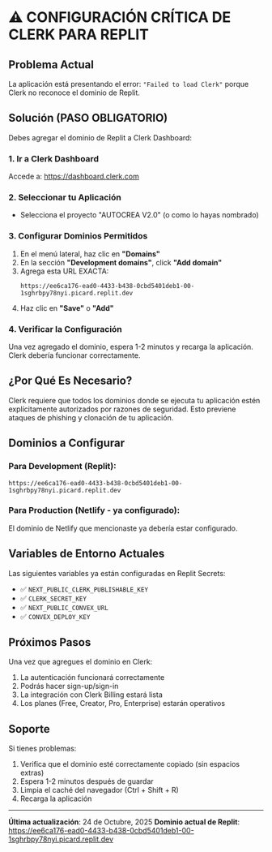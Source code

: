 # ⚠️ CONFIGURACIÓN CRÍTICA DE CLERK PARA REPLIT

## Problema Actual

La aplicación está presentando el error: `"Failed to load Clerk"` porque Clerk no reconoce el dominio de Replit.

## Solución (PASO OBLIGATORIO)

Debes agregar el dominio de Replit a Clerk Dashboard:

### 1. Ir a Clerk Dashboard
Accede a: https://dashboard.clerk.com

### 2. Seleccionar tu Aplicación
- Selecciona el proyecto "AUTOCREA V2.0" (o como lo hayas nombrado)

### 3. Configurar Dominios Permitidos
1. En el menú lateral, haz clic en **"Domains"**
2. En la sección **"Development domains"**, click **"Add domain"**
3. Agrega esta URL EXACTA:
   ```
   https://ee6ca176-ead0-4433-b438-0cbd5401deb1-00-1sghrbpy78nyi.picard.replit.dev
   ```
4. Haz clic en **"Save"** o **"Add"**

### 4. Verificar la Configuración

Una vez agregado el dominio, espera 1-2 minutos y recarga la aplicación. Clerk debería funcionar correctamente.

## ¿Por Qué Es Necesario?

Clerk requiere que todos los dominios donde se ejecuta tu aplicación estén explícitamente autorizados por razones de seguridad. Esto previene ataques de phishing y clonación de tu aplicación.

## Dominios a Configurar

### Para Development (Replit):
```
https://ee6ca176-ead0-4433-b438-0cbd5401deb1-00-1sghrbpy78nyi.picard.replit.dev
```

### Para Production (Netlify - ya configurado):
El dominio de Netlify que mencionaste ya debería estar configurado.

## Variables de Entorno Actuales

Las siguientes variables ya están configuradas en Replit Secrets:
- ✅ `NEXT_PUBLIC_CLERK_PUBLISHABLE_KEY`
- ✅ `CLERK_SECRET_KEY`
- ✅ `NEXT_PUBLIC_CONVEX_URL`
- ✅ `CONVEX_DEPLOY_KEY`

## Próximos Pasos

Una vez que agregues el dominio en Clerk:

1. La autenticación funcionará correctamente
2. Podrás hacer sign-up/sign-in
3. La integración con Clerk Billing estará lista
4. Los planes (Free, Creator, Pro, Enterprise) estarán operativos

## Soporte

Si tienes problemas:
1. Verifica que el dominio esté correctamente copiado (sin espacios extras)
2. Espera 1-2 minutos después de guardar
3. Limpia el caché del navegador (Ctrl + Shift + R)
4. Recarga la aplicación

---

**Última actualización**: 24 de Octubre, 2025
**Dominio actual de Replit**: https://ee6ca176-ead0-4433-b438-0cbd5401deb1-00-1sghrbpy78nyi.picard.replit.dev

